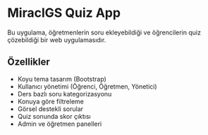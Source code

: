 # MiraclGS Quiz App

Bu uygulama, öğretmenlerin soru ekleyebildiği ve öğrencilerin quiz çözebildiği bir web uygulamasıdır.

## Özellikler

- Koyu tema tasarım (Bootstrap)
- Kullanıcı yönetimi (Öğrenci, Öğretmen, Yönetici)
- Ders bazlı soru kategorizasyonu
- Konuya göre filtreleme
- Görsel destekli sorular
- Quiz sonunda skor çıktısı
- Admin ve öğretmen panelleri

